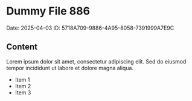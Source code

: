 # Dummy File 886

Date: 2025-04-03
ID: 5718A709-9886-4A95-8058-7391999A7E9C

## Content

Lorem ipsum dolor sit amet, consectetur adipiscing elit.
Sed do eiusmod tempor incididunt ut labore et dolore magna aliqua.

* Item 1
* Item 2
* Item 3

